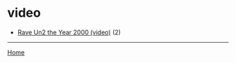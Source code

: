# video

  * [Rave Un2 the Year 2000 (video)](../video/rave-un2-the-year-2000/index.md) (2)

----

[Home](../index.md)
